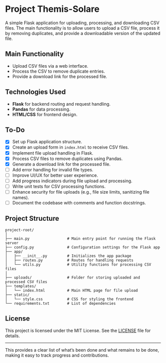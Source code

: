 # Project Themis-Solare

A simple Flask application for uploading, processing, and downloading CSV files. The main functionality is to allow users to upload a CSV file, process it by removing duplicates, and provide a downloadable version of the updated file.

## Main Functionality

- Upload CSV files via a web interface.
- Process the CSV to remove duplicate entries.
- Provide a download link for the processed file.

## Technologies Used

- **Flask** for backend routing and request handling.
- **Pandas** for data processing.
- **HTML/CSS** for frontend design.

## To-Do

- [x] Set up Flask application structure.
- [x] Create an upload form in `index.html` to receive CSV files.
- [x] Implement file upload handling in Flask.
- [x] Process CSV files to remove duplicates using Pandas.
- [x] Generate a download link for the processed file.
- [ ] Add error handling for invalid file types.
- [ ] Improve UI/UX for better user experience.
- [ ] Add progress indicators during file upload and processing.
- [ ] Write unit tests for CSV processing functions.
- [ ] Enhance security for file uploads (e.g., file size limits, sanitizing file names).
- [ ] Document the codebase with comments and function docstrings.

## Project Structure

```
project-root/
│
├── main.py                 # Main entry point for running the Flask server
├── config.py               # Configuration settings for the Flask app
├── app/
│   ├── __init__.py         # Initializes the app package
│   ├── routes.py           # Routes for handling requests
│   └── utils.py            # Utility functions for processing CSV files
│
├── uploads/                # Folder for storing uploaded and processed CSV files
├── templates/
│   └── index.html          # Main HTML page for file upload
├── static/
│   └── style.css           # CSS for styling the frontend
└── requirements.txt        # List of dependencies
```

## License

This project is licensed under the MIT License. See the [LICENSE](LICENSE) file for details.

---

This provides a clear list of what’s been done and what remains to be done, making it easy to track progress and contributions.